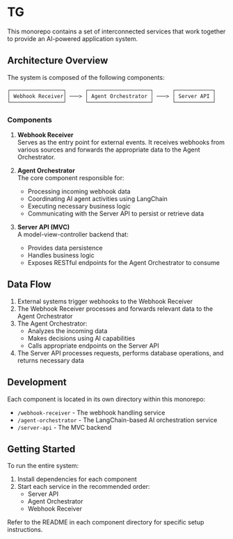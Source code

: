 # TG

This monorepo contains a set of interconnected services that work together to provide an AI-powered application system.

## Architecture Overview

The system is composed of the following components:

```
┌─────────────────┐      ┌────────────────────┐      ┌────────────┐
│ Webhook Receiver│ ───> │ Agent Orchestrator │ ───> │ Server API │
└─────────────────┘      └────────────────────┘      └────────────┘
```

### Components

1. **Webhook Receiver**  
   Serves as the entry point for external events. It receives webhooks from various sources and forwards the appropriate data to the Agent Orchestrator.

2. **Agent Orchestrator**  
   The core component responsible for:

   - Processing incoming webhook data
   - Coordinating AI agent activities using LangChain
   - Executing necessary business logic
   - Communicating with the Server API to persist or retrieve data

3. **Server API (MVC)**  
   A model-view-controller backend that:
   - Provides data persistence
   - Handles business logic
   - Exposes RESTful endpoints for the Agent Orchestrator to consume

## Data Flow

1. External systems trigger webhooks to the Webhook Receiver
2. The Webhook Receiver processes and forwards relevant data to the Agent Orchestrator
3. The Agent Orchestrator:
   - Analyzes the incoming data
   - Makes decisions using AI capabilities
   - Calls appropriate endpoints on the Server API
4. The Server API processes requests, performs database operations, and returns necessary data

## Development

Each component is located in its own directory within this monorepo:

- `/webhook-receiver` - The webhook handling service
- `/agent-orchestrator` - The LangChain-based AI orchestration service
- `/server-api` - The MVC backend

## Getting Started

To run the entire system:

1. Install dependencies for each component
2. Start each service in the recommended order:
   - Server API
   - Agent Orchestrator
   - Webhook Receiver

Refer to the README in each component directory for specific setup instructions.
